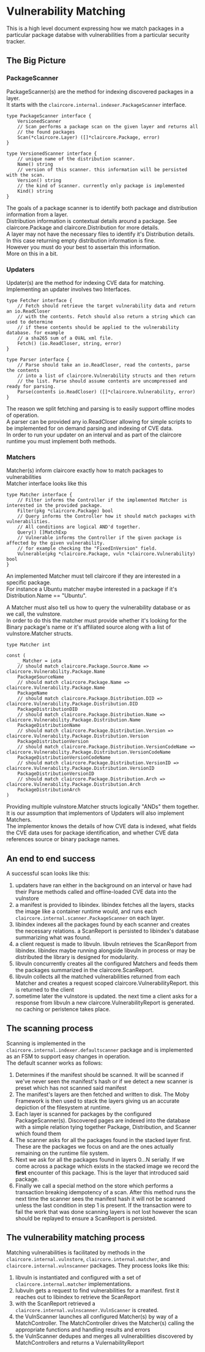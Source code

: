 # Vulnerability Matching

This is a high level document expressing how we match packages in a particular package databse with vulnerabilities from a particular security tracker.  

## The Big Picture

### PackageScanner

PackageScanner(s) are the method for indexing discovered packages in a layer.  
It starts with the `claircore.internal.indexer.PackageScanner` interface.  
```
type PackageScanner interface {
	VersionedScanner
	// Scan performs a package scan on the given layer and returns all
	// the found packages
	Scan(*claircore.Layer) ([]*claircore.Package, error)
}

type VersionedScanner interface {
	// unique name of the distribution scanner.
	Name() string
	// version of this scanner. this information will be persisted with the scan.
	Version() string
	// the kind of scanner. currently only package is implemented
	Kind() string
}
```
The goals of a package scanner is to identify both package and distribution information from a layer.  
Distribution information is contextual details around a package. See claircore.Package and claircore.Distribution for more details.  
A layer may not have the necessary files to identify it's Distribution details.  
In this case returning empty distribution information is fine.  
However you must do your best to assertain this information.  
More on this in a bit.

### Updaters

Updater(s) are the method for indexing CVE data for matching.  
Implementing an updater involves two Interfaces.  
```
type Fetcher interface {
	// Fetch should retrieve the target vulnerability data and return an io.ReadCloser
	// with the contents. Fetch should also return a string which can used to determine
	// if these contents should be applied to the vulnerability database. for example
	// a sha265 sum of a OVAL xml file.
	Fetch() (io.ReadCloser, string, error)
}

type Parser interface {
	// Parse should take an io.ReadCloser, read the contents, parse the contents
	// into a list of claircore.Vulnerability structs and then return
	// the list. Parse should assume contents are uncompressed and ready for parsing.
	Parse(contents io.ReadCloser) ([]*claircore.Vulnerability, error)
}
```

The reason we split fetching and parsing is to easily support offline modes of operation.  
A parser can be provided any io.ReadCloser allowing for simple scripts to be implemented for on demand parsing and indexing of CVE data.  
In order to run your updater on an interval and as part of the claircore runtime you must implement both methods.  

### Matchers

Matcher(s) inform claircore exactly how to match packages to vulnerabilities  
Matcher interface looks like this  
```
type Matcher interface {
	// Filter informs the Controller if the implemented Matcher is interested in the provided package.
	Filter(pkg *claircore.Package) bool
	// Query informs the Controller how it should match packages with vulnerabilities.
	// All conditions are logical AND'd together.
	Query() []MatchExp
	// Vulnerable informs the Controller if the given package is affected by the given vulnerability.
	// for example checking the "FixedInVersion" field.
	Vulnerable(pkg *claircore.Package, vuln *claircore.Vulnerability) bool
}
```

An implemented Matcher must tell claircore if they are interested in a specific package.   
For instance a Ubuntu matcher maybe interested in a package if it's Distribution.Name == "Ubuntu".  

A Matcher must also tell us how to query the vulnerability database or as we call, the vulnstore.  
In order to do this the matcher must provide whether it's looking for the Binary package's name or it's affiliated source along with a list of vulnstore.Matcher structs.  
```
type Matcher int

const (
	_ Matcher = iota
	// should match claircore.Package.Source.Name => claircore.Vulnerability.Package.Name
	PackageSourceName
	// should match claircore.Package.Name => claircore.Vulnerability.Package.Name
	PackageName
	// should match claircore.Package.Distribution.DID => claircore.Vulnerability.Package.Distribution.DID
	PackageDistributionDID
	// should match claircore.Package.Distribution.Name => claircore.Vulnerability.Package.Distribution.Name
	PackageDistributionName
	// should match claircore.Package.Distribution.Version => claircore.Vulnerability.Package.Distribution.Version
	PackageDistributionVersion
	// should match claircore.Package.Distribution.VersionCodeName => claircore.Vulnerability.Package.Distribution.VersionCodeName
	PackageDistributionVersionCodeName
	// should match claircore.Package.Distribution.VersionID => claircore.Vulnerability.Package.Distribution.VersionID
	PackageDistributionVersionID
	// should match claircore.Package.Distribution.Arch => claircore.Vulnerability.Package.Distribution.Arch
	PackageDistributionArch
)
```
Providing multiple vulnstore.Matcher structs logically "ANDs" them together.  
It is our assumption that implementors of Updaters will also implement Matchers.  
The implementor knows the details of how CVE data is indexed, what fields the CVE data uses for package identification, and whether CVE data references source or binary package names.  

## An end to end success

A successful scan looks like this:  

1. updaters have ran either in the background on an interval or have had their Parse methods called and offline-loaded CVE data into the vulnstore
2. a manifest is provided to libindex. libindex fetches all the layers, stacks the image like a container runtime would, and runs each `claircore.internal.scanner.PackageScanner` on each layer.
3. libindex indexes all the packages found by each scanner and creates the necessary relations. a ScanReport is persisted to libindex's database summarizing what was found.
4. a client request is made to libvuln. libvuln retrieves the ScanReport from libindex. libindex maybe running alongside libvuln in process or may be distributed the library is designed for modularity.
5. libvuln concurrently creates all the configured Matchers and feeds them the packages summarized in the claircore.ScanReport.
6. libvuln collects all the matched vulnerabilities returned from each Matcher and creates a request scoped claircore.VulnerabilityReport. this is returned to the client
7. sometime later the vulnstore is updated. the next time a client asks for a response from libvuln a new claircore.VulnerabilityReport is generated. no caching or peristence takes place.

## The scanning process

Scanning is implemented in the `claircore.internal.indexer.defaultscanner` package and is implemented as an FSM to support easy changes in operation.  
The default scanner works as follows:  

1. Determines if the manifest should be scanned. It will be scanned if we've never seen the manifest's hash or if we detect a new scanner is preset which has not scanned said manifest
2. The manifest's layers are then fetched and written to disk. The Moby Framework is then used to stack the layers giving us an accurate depiction of the filesystem at runtime. 
3. Each layer is scanned for packages by the configured PackageScanner(s). Discovered pages are indexed into the database with a simple relation tying together Package, Distribution, and Scanner which found them
4. The scanner asks for all the packages found in the stacked layer first. These are the packages we focus on and are the ones actually remaining on the runtime file system.
5. Next we ask for all the packages found in layers 0...N serially. If we come across a package which exists in the stacked image we record the **first** encounter of this package. This is the layer that introduced said package.
7. Finally we call a special method on the store which performs a transaction breaking idempotency of a scan. After this method runs the next time the scanner sees the manifest hash it will not be scanned unless the last condition in step 1 is present. If the transaction were to fail the work that was done scanning layers is not lost however the scan should be replayed to ensure a ScanReport is persisted.

## The vulnerability matching process

Matching vulnerabilities is facilitated by methods in the `claircore.internal.vulnstore`, `claircore.internal.matcher`, and `claircore.internal.vulnscanner` packages. They process looks like this:  

1. libvuln is instantiated and configured with a set of `claircore.internal.matcher` implementations. 
2. lubvuln gets a request to find vulnerabilities for a manifest. first it reaches out to libindex to retrieve the ScanReport
3. with the ScanReport retrieved a `claircore.internal.vulnscanner.VulnScanner` is created.
4. the VulnScanner launches all configured Matcher(s) by way of a MatchController. The MatchController drives the Matcher(s) calling the appropriate functions and handling results and errors
5. the VulnScanner dedupes and merges all vulnerabilities discovered by MatchControllers and returns a VulernabilityReport
